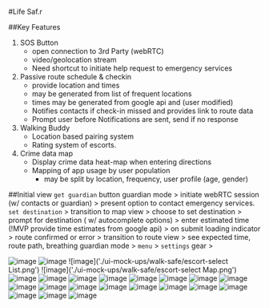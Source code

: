 #Life Saf.r

##Key Features
 1. SOS Button
    * open connection to 3rd Party (webRTC)
    * video/geolocation stream
    * Need shortcut to initiate help request to emergency services
 2. Passive route schedule & checkin
    * provide location and times
    * may be generated from list of frequent locations
    * times may be generated from google api and (user modified)
    * Notifies contacts if check-in missed and provides link to route data
    * Prompt user before Notifications are sent, send if no response
 3. Walking Buddy
    * Location based pairing system
    * Rating system of escorts.
 4. Crime data map
    * Display crime data heat-map when entering directions
    * Mapping of app usage by user population
        * may be split by location, frequency, user profile (age, gender)



##Initial view
 `get guardian` button guardian mode > initiate webRTC session (w/ contacts or guardian) > present option to contact emergency services.
 `set destination` > transition to map view > choose to set destination > prompt for destination ( w/ autocomplete options) > enter estimated time (!MVP provide time estimates from google api) > on submit loading indicator > route confirmed or error > transition to route view > see expected time, route path, breathing guardian mode > 
 `menu` > 
 `settings` gear >


![image]('./ui-mock-ups/walk-safe/escort-confirmed.png')
![image]('./ui-mock-ups/walk-safe/escort-profile.png')
![image]('./ui-mock-ups/walk-safe/escort-select List.png')
![image]('./ui-mock-ups/walk-safe/escort-select Map.png')
![image]('./ui-mock-ups/walk-safe/getaway.png')
![image]('./ui-mock-ups/walk-safe/getaway-confirmed.png')
![image]('./ui-mock-ups/walk-safe/getaway-waiting')
![image]('/ui-mock-ups/walk-safe/')
![image]('/ui-mock-ups/walk-safe/')
![image]('/ui-mock-ups/walk-safe/')
![image]('/ui-mock-ups/walk-safe/')
![image]('/ui-mock-ups/walk-safe/')
![image]('/ui-mock-ups/walk-safe/')
![image]('/ui-mock-ups/walk-safe/')
![image]('/ui-mock-ups/walk-safe/')
![image]('/ui-mock-ups/walk-safe/')
![image]('/ui-mock-ups/walk-safe/')
![image]('/ui-mock-ups/walk-safe/')
![image]('/ui-mock-ups/walk-safe/')
![image]('/ui-mock-ups/walk-safe/')
![image]('/ui-mock-ups/walk-safe/')
![image]('/ui-mock-ups/walk-safe/')
![image]('/ui-mock-ups/walk-safe/')
